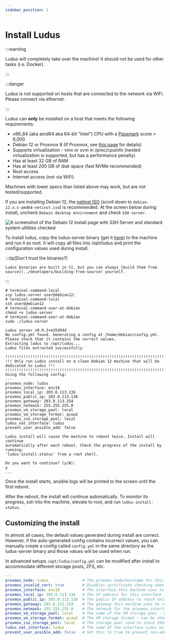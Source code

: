```yaml
---
sidebar_position: 1
---
```


# Install Ludus

:::warning

Ludus will completely take over the machine! It should not be used for other tasks (i.e. Docker).

:::

:::danger

Ludus is not supported on hosts that are connected to the network via WiFi. Please connect via ethernet.

:::

Ludus can **only** be installed on a host that meets the following requirements:

- x86_64 (aka amd64 aka 64-bit "Intel") CPU with a [Passmark](https://www.cpubenchmark.net/cpu_list.php) score > 6,000
- Debian 12 or Proxmox 8 (If Proxmox, see [this page](../deployment-options/proxmox) for details)
- Supports virtualization - vmx or svm in /proc/cpuinfo (nested virtualization is supported, but has a performance penalty)
- Has at least 32 GB of RAM
- Has at least 200 GB of disk space (fast NVMe recommended)
- Root access
- Internet access (not via WiFi)

Machines with lower specs than listed above may work, but are not tested/supported.

If you are installing Debian 12, the [netinst ISO](https://cdimage.debian.org/debian-cd/current/amd64/iso-cd/) (scroll down to `debian-12.x.x-amd64-netinst.iso`) is recommended. 
At the screen below during install, uncheck `Debain desktop environment` and check `SSH server`.

![A screenshot of the Debain 12 install page with SSH Server and standard system utilities checked](/img/intro/debain-12-install.png)

To install ludus, copy the ludus-server binary (get it [here](https://gitlab.com/badsectorlabs/ludus/-/releases)) to the machine and run it as root. It will copy all files into /opt/ludus and print the configuration
values used during install.

:::tip[Don't trust the binaries?]

    Ludus binaries are built in CI, but you can always [build them from source](../developers/building-from-source) yourself.

:::

```shell-session
# terminal-command-local
scp ludus-server user@debian12:
# terminal-command-local
ssh user@debian12
# terminal-command-user-at-debian
chmod +x ludus-server
# terminal-command-user-at-debian
sudo ./ludus-server

Ludus server v0.9.2+e35d94d
No config.yml found. Generating a config at /home/debian/config.yml. Please check that it contains the correct values.
Extracting ludus to /opt/ludus...
Ludus files extracted successfully

!!!!!!!!!!!!!!!!!!!!!!!!!!!!!!!!!!!!!!!!!!!!!!!!!!!!!!!!!!!!!!!!!!!!!!!!!!!!!!!!!!!!!!!!!!!
!!! Only run Ludus install on a clean Debian 12 machine that will be dedicated to Ludus !!!
!!!!!!!!!!!!!!!!!!!!!!!!!!!!!!!!!!!!!!!!!!!!!!!!!!!!!!!!!!!!!!!!!!!!!!!!!!!!!!!!!!!!!!!!!!!
Using the following config:
---
proxmox_node: ludus
proxmox_interface: ens18
proxmox_local_ip: 203.0.113.136
proxmox_public_ip: 203.0.113.136
proxmox_gateway: 203.0.113.254
proxmox_netmask: 255.255.255.0
proxmox_vm_storage_pool: local
proxmox_vm_storage_format: qcow2
proxmox_iso_storage_pool: local
ludus_nat_interface: ludus
prevent_user_ansible_add: false

Ludus install will cause the machine to reboot twice. Install will continue
automatically after each reboot. Check the progress of the install by running:
'ludus-install-status' from a root shell.

Do you want to continue? (y/N):
y
...
```

Once the install starts, ansible logs will be printed to the screen until the first reboot.

After the reboot, the install will continue automatically. To monitor its progress, ssh into
the machine, elevate to root, and run `ludus-install-status`.

## Customizing the install

In almost all cases, the default values generated during install are correct. However, if the auto-generated
config contains incorrect values, you can manually create a config called `config.yml` in the same
directory as the ludus-server binary and those values will be used when run.

In advanced setups `/opt/ludus/config.yml` can be modified after install to accommodate different storage pools,
ZFS, etc.


```yaml title="/opt/ludus/config.yml"
---
proxmox_node: ludus               # The proxmox node/hostname for this machine
proxmox_invalid_cert: true        # Disables certificate checking when using the Proxmox API (default true because of the self signed certificates)
proxmox_interface: ens18          # The interface this machine uses to communicate to the internet
proxmox_local_ip: 203.0.113.136   # The IP address for this interface (will be set statically)
proxmox_public_ip: 203.0.113.136  # The public IP address to reach this machine (for use in cloud/NAT environments)
proxmox_gateway: 203.0.113.254    # The gateway this machine uses to reach the internet
proxmox_netmask: 255.255.255.0    # The netmask for the proxmox_interface
proxmox_vm_storage_pool: local    # The name of the VM storage pool - can be changed after install for custom pools
proxmox_vm_storage_format: qcow2  # The VM storage format - can be changed after install (i.e. raw)
proxmox_iso_storage_pool: local   # The storage pool used to store ISOs as they are downloaded for templates - can be changed after install
ludus_nat_interface: ludus        # The name of the interface Ludus will create on the proxmox host that Ludus will use as the "WAN" for range routers
prevent_user_ansible_add: false   # Set this to true to prevent non-admin users from adding Ansible roles or collections to the server
```